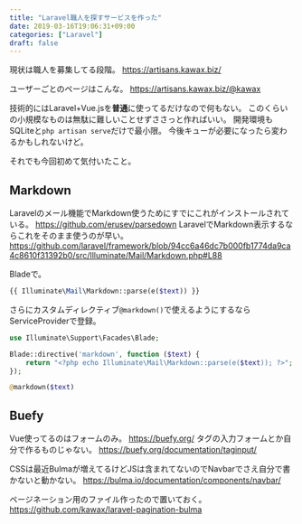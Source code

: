 ```yaml
---
title: "Laravel職人を探すサービスを作った"
date: 2019-03-16T19:06:31+09:00
categories: ["Laravel"]
draft: false
---
```


現状は職人を募集してる段階。
https://artisans.kawax.biz/


ユーザーごとのページはこんな。
https://artisans.kawax.biz/@kawax


技術的にはLaravel+Vue.jsを**普通**に使ってるだけなので何もない。
このくらいの小規模なものは無駄に難しいことせずささっと作ればいい。
開発環境もSQLiteと`php artisan serve`だけで最小限。
今後キューが必要になったら変わるかもしれないけど。


それでも今回初めて気付いたこと。

## Markdown
Laravelのメール機能でMarkdown使うためにすでにこれがインストールされている。
https://github.com/erusev/parsedown
LaravelでMarkdown表示するならこれをそのまま使うのが早い。
https://github.com/laravel/framework/blob/94cc6a46dc7b000fb1774da9ca4c8610f31392b0/src/Illuminate/Mail/Markdown.php#L88

Bladeで。

```php
{{ Illuminate\Mail\Markdown::parse(e($text)) }}
```

さらにカスタムディレクティブ`@markdown()`で使えるようにするならServiceProviderで登録。

```php
use Illuminate\Support\Facades\Blade;

Blade::directive('markdown', function ($text) {
    return "<?php echo Illuminate\Mail\Markdown::parse(e($text)); ?>";
});
```

```php
@markdown($text)
```

## Buefy
Vue使ってるのはフォームのみ。
https://buefy.org/
タグの入力フォームとか自分で作るものじゃない。
https://buefy.org/documentation/taginput/

CSSは最近Bulmaが増えてるけどJSは含まれてないのでNavbarでさえ自分で書かないと動かない。
https://bulma.io/documentation/components/navbar/

ページネーション用のファイル作ったので置いておく。
https://github.com/kawax/laravel-pagination-bulma
